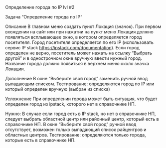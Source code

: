 Определение города по IP lvl #2

Задача “Определение города по IP“

Описание
В главном меню создать пункт Локация (значок). При первом вхождении на сайт или при нажатии на пункт меню 
Локация должно появляться всплывающее окно, в котором определяется город посетителя. 
Город посетителя определяется по его IP (использовать сервис IP stack https://ipstack.com/documentation). 
Если город определен не верно, посетитель может нажать на ссылку “Выбрать другой” и в однострочном окне вручную ввести нужный город.
Название города должно появиться в верхнем меню около значка Локации.

Дополнение
В окне “Выберите свой город” заменить ручной ввод выпадающим списком.
Тестирование: определяются город по IP или который определен вручную (выбран из списка)

Усложнение
При определении города может быть ситуация, что будет определен город из ipstack, которого нет в справочнике НП.

Нужно:
В случае если город есть в IP stack, но нет в справочнике НП, следует выбрать областной центр или районный центр,
который есть в справочнике НП. В окне “Выберите свой город” ручной ввод отсутствует, возможен только выпадающий список 
райцентров и областных центров.
Тестирование: определяются только города, которые есть в справочнике НП.

